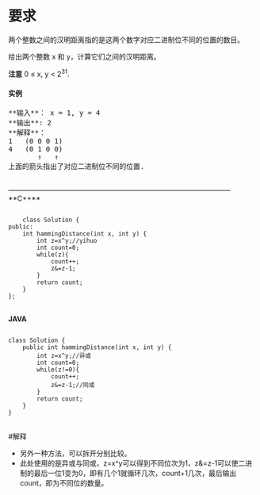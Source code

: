 <h1>要求</h1>
两个整数之间的汉明距离指的是这两个数字对应二进制位不同的位置的数目。

给出两个整数 x 和 y，计算它们之间的汉明距离。

**注意**
0 ≤ x, y < 2<sup>31</sup>.
<p><h4>实例</h4>
	<pre>
**输入**： x = 1, y = 4
**输出**: 2
**解释**：
1   (0 0 0 1)
4   (0 1 0 0)
       ↑   ↑
上面的箭头指出了对应二进制位不同的位置.
	</pre>
<p/>
————————————————————————————————
**C++**
<pre>
<code>
	class Solution {
public:
    int hammingDistance(int x, int y) {
        int z=x^y;//yihuo
        int count=0;
        while(z){
            count++;
            z&=z-1;
        }
        return count;
    }
};
</code>
</pre>

**JAVA**
<pre>
<code>
class Solution {
    public int hammingDistance(int x, int y) {
        int z=x^y;//异或
        int count=0;
        while(z!=0){
            count++;
            z&=z-1;//同或
        }
        return count;
    }
}
</code>
</pre>
#解释
* 另外一种方法，可以拆开分别比较。
* 此处使用的是异或与同或，z=x^y可以得到不同位次为1，z&=z-1可以使二进制的最后一位1变为0，即有几个1就循环几次，count+1几次，最后输出count，即为不同位的数量。
